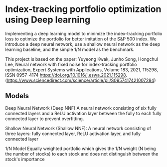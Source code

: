 # Index-tracking portfolio optimization using Deep learning

Implementing a deep learning model to minimize the index-tracking portfolio loss to optimize the portfolio for better imitation of the S&P 500 index. We introduce a deep neural network, use a shallow neural network as the deep learning baseline, and the simple 1/N model as the benchmark.

This project is based on the paper:
Yuyeong Kwak, Junho Song, Hongchul Lee,
Neural network with fixed noise for index-tracking portfolio optimization,
Expert Systems with Applications,
Volume 183,
2021,
115298,
ISSN 0957-4174
https://doi.org/10.1016/j.eswa.2021.115298.
(https://www.sciencedirect.com/science/article/pii/S0957417421007284)

##  Models

Deep Neural Network (Deep NNF)
A neural network consisting of six fully connected layers and a ReLU activation layer between the fully to each fully connected layer to prevent overfitting.

Shallow Neural Network (Shallow NNF):
A neural network consisting of three layers: fully connected layer, ReLU activation layer, and fully connected layer

1/N Model
Equally weighted portfolio which gives the 1/N weight (N being the number of stocks) to each stock and does not distinguish between the stock's importance